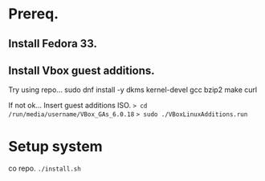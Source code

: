 # Prereq.
## Install Fedora 33.
## Install Vbox guest additions.
Try using repo...
 sudo dnf install -y dkms kernel-devel gcc bzip2 make curl

If not ok...
Insert guest additions ISO.
`> cd /run/media/username/VBox_GAs_6.0.18`
`> sudo ./VBoxLinuxAdditions.run`

# Setup system
co repo.
`./install.sh`

